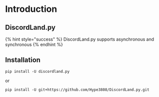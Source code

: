 # Introduction

## DiscordLand.py

{% hint style="success" %}
DiscordLand.py supports asynchronous and synchronous
{% endhint %}

## Installation

```
pip install -U discordland.py
```

or

```
pip install -U git+https://github.com/Hype3808/DiscordLand.py.git
```
